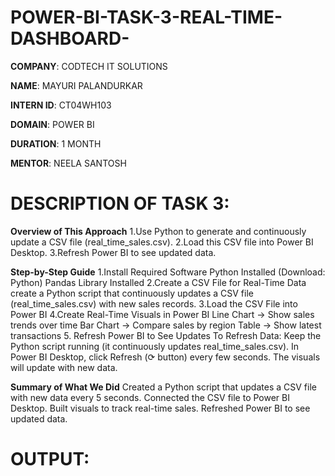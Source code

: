 # POWER-BI-TASK-3-REAL-TIME-DASHBOARD-

**COMPANY**: CODTECH IT SOLUTIONS

**NAME**: MAYURI PALANDURKAR

**INTERN ID**: CT04WH103

**DOMAIN**: POWER BI

**DURATION**: 1 MONTH

**MENTOR**: NEELA SANTOSH

# DESCRIPTION OF TASK 3: 

**Overview of This Approach**
1.Use Python to generate and continuously update a CSV file (real_time_sales.csv).
2.Load this CSV file into Power BI Desktop.
3.Refresh Power BI to see updated data.

**Step-by-Step Guide**
1.Install Required Software
Python Installed (Download: Python)
Pandas Library Installed
2.Create a CSV File for Real-Time Data
create a Python script that continuously updates a CSV file (real_time_sales.csv) with new sales records.
3.Load the CSV File into Power BI
4.Create Real-Time Visuals in Power BI
Line Chart → Show sales trends over time
Bar Chart → Compare sales by region
Table → Show latest transactions
5. Refresh Power BI to See Updates
To Refresh Data:
Keep the Python script running (it continuously updates real_time_sales.csv).
In Power BI Desktop, click Refresh (⟳ button) every few seconds.
The visuals will update with new data.

 **Summary of What We Did**
Created a Python script that updates a CSV file with new data every 5 seconds.
Connected the CSV file to Power BI Desktop.
Built visuals to track real-time sales.
Refreshed Power BI to see updated data.

# OUTPUT:



